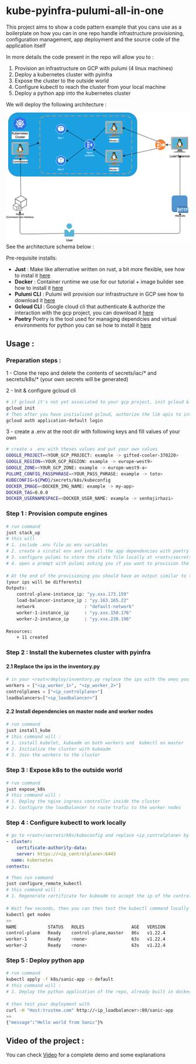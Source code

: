 # kube-pyinfra-pulumi-all-in-one


This project aims to show a code pattern example that you cans use as a boilerplate on how you can in one repo handle infrastructure provisioning, configuration management, app deployment and the source code of the application itself

In more details the code present in the repo will allow you to :
1.  Provision an infrastructure on GCP with pulumi (4 linux machines)
2.  Deploy a kubernetes cluster with pyinfra
3.  Expose the cluster to the outside world
4.  Configure kubectl to reach the cluster from your local machine
5.  Deploy a python app into the kubernetes cluster

We will deploy the following architecture :

![schema](assets/schema-Page-3.png)
See the architecture schema below : 


Pre-requisite installs:

* **Just** : Make like alternative written on rust, a bit more flexible, see how to instal it [here](https://just.systems/man/en/chapter_1.html) 
* **Docker** : Container runtime we use for our tutorial + image builder see how to install it [here](https://www.docker.com/get-started/) 
* **Pulumi CLI** : Pulumi will provision our infrastructure in GCP see how to download it [here](https://www.pulumi.com/docs/get-started/install/)
* **Gcloud CLI** : Google cloud cli that authenticate & authorize the interaction with the gcp project, you can download it [here](https://cloud.google.com/sdk/docs/install)
* **Poetry** Poetry is the tool used for managing dependcies and virtual environments for python you can se how to install it [here](https://python-poetry.org/docs/#installation)
## Usage : 

### Preparation steps :
1 - Clone the repo and delete the contents of secrets/iac/* and secrets/k8s/* (your own secrets will be generated)

2 - Init & configure gcloud cli 
```bash
# if gcloud it's not yet associated to your gcp project, init gcloud & select a project where your want to provision your vms with cmd 
gcloud init
# Then after you have initialized gcloud, authorize the lib apis to interact with your GCP project (Pulumi needs this step)
gcloud auth application-default login
```

3 - create a .env at the root dir with following keys and fill values of your own
```bash
# create a .env with theses values and put your own values
GOOGLE_PROJECT=<YOUR_GCP_PROJECT: example -> gifted-cooler-370220>
GOOGLE_REGION=<YOUR_GCP_REGION: example -> europe-west9>
GOOGLE_ZONE=<YOUR_GCP_ZONE: example -> europe-west9-a>
PULUMI_CONFIG_PASSPHRASE=<YOUR_PASS_PHRASE: example -> toto>
KUBECONFIG=${PWD}/secrets/k8s/kubeconfig
DOCKER_IMAGE=<DOCKER_IMG_NAME: example -> my-app>
DOCKER_TAG=0.0.0
DOCKER_USERNAMESPACE=<DOCKER_USER_NAME: example -> senhajirhazi>
```
### Step 1 : Provision compute engines
````bash
# run command
just stack_up 
# this will 
# 1. include .env file as env variables
# 2. create a virutal env and install the app dependencies with poetry
# 3. configure pulumi to store the state file locally at <root>/secrets/iac/
# 4. open a prompt with pulumi asking you if you want to provision the infrastructure of 4 linux machines + network (tap yes if you agree)

# At the end of the provisioning you should have an output similar to this :
(your ips will be differents)
Outputs:
    control-plane-instance_ip: "yy.xxx.173.159"
    load-balancer-instance_ip : "yy.163.165.22"
    network                   : "default-network"
    worker-1-instance_ip      : "yy.xxx.150.176"
    worker-2-instance_ip      : "yy.xxx.230.196"

Resources:
    + 11 created
````
### Step 2 : Install the kubernetes cluster with pyinfra

#### 2.1 Replace the ips in the inventory.py
```python
# in your <root>/deploy/inventory.py replace the ips with the ones you obtained as an output of pulumi provisioning
workers = ["<ip_worker_1>", "<ip_worker_2>"]
controlplanes = ["<ip_controlplane>"]
loadbalancers=["<ip_loadbalancer>"]

```

#### 2.2 Install dependencies on master node and worker nodes

```bash
# run command
just install_kube
# this command will :
# 1. install kubelet, kubeadm on both workers and  kubectl on master
# 2. Initialize the cluster with kubeadm 
# 3. Join the workers to the cluster
```
### Step 3 : Expose k8s to the outside world


```bash
# run command
just expose_k8s
# this command will :
# 1. Deploy the nginx ingress controller inside the cluster 
# 2. Configure the loadbalancer to route trafic to the worker nodes
```

### Step 4 : Configure kubectl to work locally
```yaml
# go to <root>/secrets/k8s/kubeconfig and replace <ip_controlplane> by the one you got from pulumi's provisioning
- cluster:
    certificate-authority-data: 
    server: https://<ip_controlplane>:6443
  name: kubernetes
contexts:
```
```bash
# Then run command
just configure_remote_kubectl
# this command will :
# 1. Regenerate certificate for kubeadm to accept the ip of the controlplane

# Wait few seconds, then you can then test the kubectl command locally 
kubectl get nodes 
>>
NAME            STATUS   ROLES                  AGE   VERSION
control-plane   Ready    control-plane,master   86s   v1.22.4
worker-1        Ready    <none>                 63s   v1.22.4
worker-2        Ready    <none>                 63s   v1.22.4
```

### Step 5 : Deploy python app 

```bash
# run command 
kubectl apply -f k8s/sanic-app -n default
# this command will :
# 1. Deploy the python application of the repo, already built in docker hub (https://hub.docker.com/repository/docker/senhajirhazi/sanic-app/general)

# then test your deployment with 
curl -H "Host:trustme.com" http://<ip_loadbalancer>:80/sanic-app
>>
{"message":"Hello world from Sanic"}%
```

## Video of the project :

You can check [Video](https://www.youtube.com/watch?v=NQJPZhEznj4) for a complete demo and some explanations 